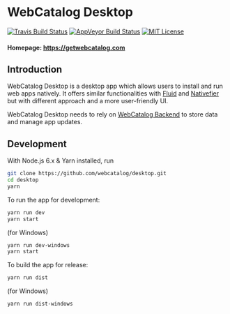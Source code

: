 # WebCatalog Desktop
[![Travis Build Status](https://travis-ci.org/webcatalog/desktop.svg?branch=master)](https://travis-ci.org/webcatalog/desktop)
[![AppVeyor Build Status](https://ci.appveyor.com/api/projects/status/github/webcatalog/desktop?branch=windows&svg=true)](https://ci.appveyor.com/project/webcatalog/desktop/branch/master)
[![MIT License](http://img.shields.io/:license-mit-blue.svg)](https://github.com/quanglam2807/webcatalog/blob/master/LICENSE)

#### Homepage: https://getwebcatalog.com

## Introduction
WebCatalog Desktop is a desktop app which allows users to install and run web apps natively. It offers similar functionalities with [Fluid](http://fluidapp.com/) and [Nativefier](https://github.com/jiahaog/nativefier) but with different approach and a more user-friendly UI.

WebCatalog Desktop needs to rely on [WebCatalog Backend](https://github.com/webcatalog/backend) to store data and manage app updates.

## Development
With Node.js 6.x & Yarn installed, run

```bash
git clone https://github.com/webcatalog/desktop.git
cd desktop
yarn
```

To run the app for development:
```bash
yarn run dev
yarn start
```

(for Windows)
```bash
yarn run dev-windows
yarn start
```

To build the app for release:
```bash
yarn run dist
```

(for Windows)
```bash
yarn run dist-windows
```
